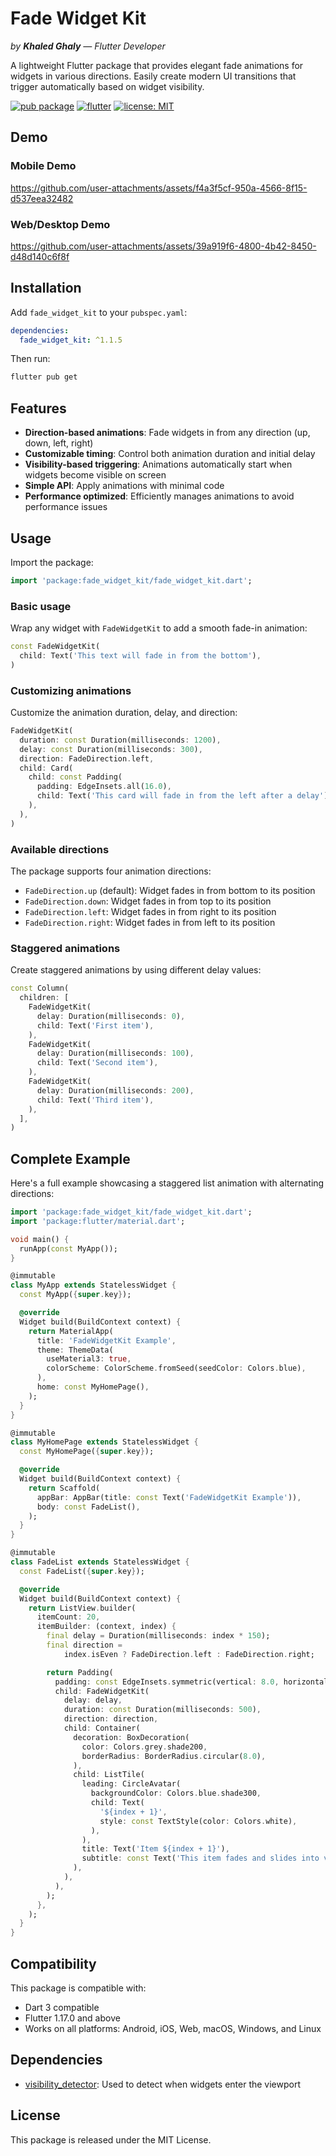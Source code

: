 
# Fade Widget Kit
*by **Khaled Ghaly** — Flutter Developer*

A lightweight Flutter package that provides elegant fade animations for widgets in various directions. Easily create modern UI transitions that trigger automatically based on widget visibility.

[![pub package](https://img.shields.io/badge/pub-v1.1.5-blue)](https://pub.dev/packages/fade_widget_kit)
[![flutter](https://img.shields.io/badge/flutter-website-blue)](https://flutter.dev)
[![license: MIT](https://img.shields.io/badge/license-MIT-purple)](https://opensource.org/licenses/MIT)

## Demo

### Mobile Demo

https://github.com/user-attachments/assets/f4a3f5cf-950a-4566-8f15-d537eea32482

### Web/Desktop Demo

https://github.com/user-attachments/assets/39a919f6-4800-4b42-8450-d48d140c6f8f

## Installation

Add `fade_widget_kit` to your `pubspec.yaml`:

```yaml
dependencies:
  fade_widget_kit: ^1.1.5
```

Then run:

```bash
flutter pub get
```

## Features

- **Direction-based animations**: Fade widgets in from any direction (up, down, left, right)
- **Customizable timing**: Control both animation duration and initial delay
- **Visibility-based triggering**: Animations automatically start when widgets become visible on screen
- **Simple API**: Apply animations with minimal code
- **Performance optimized**: Efficiently manages animations to avoid performance issues

## Usage

Import the package:

```dart
import 'package:fade_widget_kit/fade_widget_kit.dart';
```

### Basic usage

Wrap any widget with `FadeWidgetKit` to add a smooth fade-in animation:

```dart
const FadeWidgetKit(
  child: Text('This text will fade in from the bottom'),
)
```

### Customizing animations

Customize the animation duration, delay, and direction:

```dart
FadeWidgetKit(
  duration: const Duration(milliseconds: 1200),
  delay: const Duration(milliseconds: 300),
  direction: FadeDirection.left,
  child: Card(
    child: const Padding(
      padding: EdgeInsets.all(16.0),
      child: Text('This card will fade in from the left after a delay'),
    ),
  ),
)
```

### Available directions

The package supports four animation directions:

- `FadeDirection.up` (default): Widget fades in from bottom to its position
- `FadeDirection.down`: Widget fades in from top to its position
- `FadeDirection.left`: Widget fades in from right to its position
- `FadeDirection.right`: Widget fades in from left to its position

### Staggered animations

Create staggered animations by using different delay values:

```dart
const Column(
  children: [
    FadeWidgetKit(
      delay: Duration(milliseconds: 0),
      child: Text('First item'),
    ),
    FadeWidgetKit(
      delay: Duration(milliseconds: 100),
      child: Text('Second item'),
    ),
    FadeWidgetKit(
      delay: Duration(milliseconds: 200),
      child: Text('Third item'),
    ),
  ],
)
```

## Complete Example

Here's a full example showcasing a staggered list animation with alternating directions:

```dart
import 'package:fade_widget_kit/fade_widget_kit.dart';
import 'package:flutter/material.dart';

void main() {
  runApp(const MyApp());
}

@immutable
class MyApp extends StatelessWidget {
  const MyApp({super.key});

  @override
  Widget build(BuildContext context) {
    return MaterialApp(
      title: 'FadeWidgetKit Example',
      theme: ThemeData(
        useMaterial3: true,
        colorScheme: ColorScheme.fromSeed(seedColor: Colors.blue),
      ),
      home: const MyHomePage(),
    );
  }
}

@immutable
class MyHomePage extends StatelessWidget {
  const MyHomePage({super.key});

  @override
  Widget build(BuildContext context) {
    return Scaffold(
      appBar: AppBar(title: const Text('FadeWidgetKit Example')),
      body: const FadeList(),
    );
  }
}

@immutable
class FadeList extends StatelessWidget {
  const FadeList({super.key});

  @override
  Widget build(BuildContext context) {
    return ListView.builder(
      itemCount: 20,
      itemBuilder: (context, index) {
        final delay = Duration(milliseconds: index * 150);
        final direction =
            index.isEven ? FadeDirection.left : FadeDirection.right;

        return Padding(
          padding: const EdgeInsets.symmetric(vertical: 8.0, horizontal: 16.0),
          child: FadeWidgetKit(
            delay: delay,
            duration: const Duration(milliseconds: 500),
            direction: direction,
            child: Container(
              decoration: BoxDecoration(
                color: Colors.grey.shade200,
                borderRadius: BorderRadius.circular(8.0),
              ),
              child: ListTile(
                leading: CircleAvatar(
                  backgroundColor: Colors.blue.shade300,
                  child: Text(
                    '${index + 1}',
                    style: const TextStyle(color: Colors.white),
                  ),
                ),
                title: Text('Item ${index + 1}'),
                subtitle: const Text('This item fades and slides into view.'),
              ),
            ),
          ),
        );
      },
    );
  }
}
```

## Compatibility

This package is compatible with:
- Dart 3 compatible
- Flutter 1.17.0 and above
- Works on all platforms: Android, iOS, Web, macOS, Windows, and Linux

## Dependencies

- [visibility_detector](https://pub.dev/packages/visibility_detector): Used to detect when widgets enter the viewport

## License

This package is released under the MIT License.